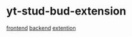 ﻿# yt-stud-bud-extension
[frontend](https://github.com/harshit6239/yt-stud-bud-frontend)
[backend](https://github.com/harshit6239/yt-stud-bud-backend)
[extention](https://github.com/harshit6239/yt-stud-bud-extension)
